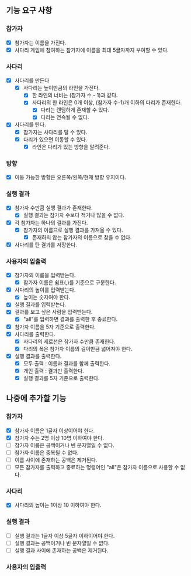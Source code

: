 ## 기능 요구 사항

### 참가자

- [x] 참가자는 이름을 가진다.
- [x] 사다리 게임에 참여하는 참가자에 이름을 최대 5글자까지 부여할 수 있다.

### 사다리

- [x] 사다리를 만든다
    - [x] 사다리는 높이만큼의 라인을 가진다.
        - [x] 한 라인의 너비는 (참가자 수 - 1)과 같다.
        - [x] 사다리의 한 라인은 0개 이상, (참가자 수-1)개 이하의 다리가 존재한다.
            - [x] 다리는 랜덤하게 존재할 수 있다.
            - [x] 다리는 연속될 수 없다.
- [x] 사다리를 탄다.
    - [x] 참가자는 사다리를 탈 수 있다.
    - [x] 다리가 있으면 이동할 수 있다.
        - [x] 라인은 다리가 있는 방향을 알려준다.

### 방향

- [x] 이동 가능한 방향은 오른쪽/왼쪽/현재 방향 유지이다.

### 실행 결과

- [x] 참가자 수만큼 실행 결과가 존재한다.
    - [x] 실행 결과는 참가자 수보다 적거나 많을 수 없다.
- [x] 각 참가자는 하나의 결과를 가진다.
    - [x] 참가자의 이름으로 실행 결과를 가져올 수 있다.
        - [x] 존재하지 않는 참가자의 이름으로 찾을 수 없다.
- [x] 사다리를 탄 결과를 저장한다.

### 사용자의 입출력

- [x] 참가자의 이름을 입력받는다.
    - [x] 참가자 이름은 쉼표(,)를 기준으로 구분한다.
- [x] 사다리의 높이를 입력받는다.
    - [x] 높이는 숫자여야 한다.
- [x] 실행 결과를 입력받는다.
- [x] 결과를 보고 싶은 사람을 입력받는다.
    - [x] "all"를 입력하면 결과를 출력한 후 종료한다.
- [x] 참가자 이름을 5자 기준으로 출력한다.
- [x] 사다리를 출력한다.
    - [x] 사다리의 세로선은 참가자 수만큼 존재한다.
    - [x] 다리의 폭은 참가자 이름의 길이만큼 넓어져야 한다.
- [x] 실행 결과를 출력한다.
    - [x] 모두 출력 : 이름과 결과를 함께 출력한다.
    - [x] 개인 출력 : 결과만 출력한다.
    - [x] 실행 결과를 5자 기준으로 출력한다.

## 나중에 추가할 기능

### 참가자

- [x] 참가자 이름은 1글자 이상이어야 한다.
- [x] 참가자 수는 2명 이상 10명 이하여야 한다.
- [ ] 참가자 이름은 공백이거나 빈 문자열일 수 없다.
- [ ] 참가자 이름은 중복될 수 없다.
- [ ] 이름 사이에 존재하는 공백은 제거된다.
- [ ] 모든 참가자를 출력하고 종료하는 명령어인 "all"은 참가자 이름으로 사용할 수 없다.

### 사다리

- [x] 사다리의 높이는 1이상 10 이하여야 한다.

### 실행 결과

- [ ] 실행 결과는 1글자 이상 5글자 이하이어야 한다.
- [ ] 실행 결과는 공백이거나 빈 문자열일 수 없다.
- [ ] 실행 결과 사이에 존재하는 공백은 제거된다.

### 사용자의 입출력
